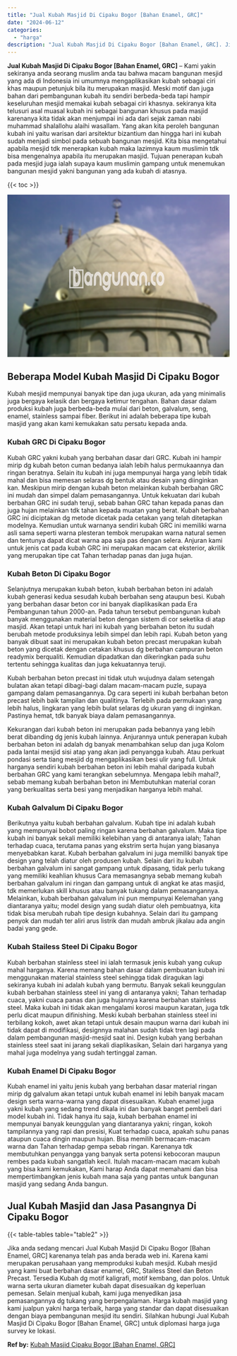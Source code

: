 ```yaml
---
title: "Jual Kubah Masjid Di Cipaku Bogor [Bahan Enamel, GRC]"
date: "2024-06-12"
categories: 
  - "harga"
description: "Jual Kubah Masjid Di Cipaku Bogor [Bahan Enamel, GRC]. Jika anda sedang mencari Jual Kubah Masjid Di Cipaku Bogor [Bahan Enamel, GRC] karenanya telah pas a..."
---
```


**Jual Kubah Masjid Di Cipaku Bogor \[Bahan Enamel, GRC\]** – Kami yakin sekiranya anda seorang muslim anda tau bahwa macam bangunan mesjid yang ada di Indonesia ini umumnya mengaplikasikan kubah sebagai ciri khas maupun petunjuk bila itu merupakan masjid. Meski motif dan juga bahan dari pembangunan kubah itu sendiri berbeda-beda tapi hampir keseluruhan mesjid memakai kubah sebagai ciri khasnya. sekiranya kita telusuri asal muasal kubah ini sebagai bangunan khusus pada masjid karenanya kita tidak akan menjumpai ini ada dari sejak zaman nabi muhammad shalallohu alaihi wasallam. Yang akan kita peroleh bangunan kubah ini yaitu warisan dari arsitektur bizantium dan hingga hari ini kubah sudah menjadi simbol pada sebuah bangunan mesjid. Kita bisa mengetahui apabila mesjid tdk menerapkan kubah maka lazimnya kaum muslimin tdk bisa mengenalnya apabila itu merupakan masjid. Tujuan penerapan kubah pada mesjid juga ialah supaya kaum muslimin gampang untuk menemukan bangunan mesjid yakni bangunan yang ada kubah di atasnya.

{{< toc >}}

![Jual Kubah Masjid Di Cipaku Bogor [Bahan Enamel, GRC]](/images/jual-kubah-masjid-17.png)

## Beberapa Model Kubah Masjid Di Cipaku Bogor

Kubah mesjid mempunyai banyak tipe dan juga ukuran, ada yang minimalis juga bergaya kelasik dan bergaya ketimur tengahan. Bahan dasar dalam produksi kubah juga berbeda-beda mulai dari beton, galvalum, seng, enamel, stainless sampai fiber. Berikut ini adalah beberapa tipe kubah masjid yang akan kami kemukakan satu persatu kepada anda.

### Kubah GRC Di Cipaku Bogor

Kubah GRC yakni kubah yang berbahan dasar dari GRC. Kubah ini hampir mirip dg kubah beton cuman bedanya ialah lebih halus permukaannya dan ringan beratnya. Selain itu kubah ini juga mempunyai harga yang lebih tidak mahal dan bisa memesan selaras dg bentuk atau desain yang diinginkan kan. Meskipun mirip dengan kubah beton melainkan kubah berbahan GRC ini mudah dan simpel dalam pemasangannya. Untuk kekuatan dari kubah berbahan GRC ini sudah teruji, sebab bahan GRC tahan kepada panas dan juga hujan melainkan tdk tahan kepada muatan yang berat. Kubah berbahan GRC ini diciptakan dg metode dicetak pada cetakan yang telah ditetapkan modelnya. Kemudian untuk warnanya sendiri kubah GRC ini memiliki warna asli sama seperti warna plesteran tembok merupakan warna natural semen dan tentunya dapat dicat warna apa saja pas dengan selera. Anjuran kami untuk jenis cat pada kubah GRC ini merupakan macam cat eksterior, akrilik yang merupakan tipe cat Tahan terhadap panas dan juga hujan.

### Kubah Beton Di Cipaku Bogor

Selanjutnya merupakan kubah beton, kubah berbahan beton ini adalah kubah generasi kedua sesudah kubah berbahan seng ataupun besi. Kubah yang berbahan dasar beton cor ini banyak diaplikasikan pada Era Pembangunan tahun 2000-an. Pada tahun tersebut pembangunan kubah banyak menggunakan material beton dengan sistem di cor seketika di atap masjid. Akan tetapi untuk hari ini kubah yang berbahan beton itu sudah berubah metode produksinya lebih simpel dan lebih rapi. Kubah beton yang banyak dibuat saat ini merupakan kubah beton precast merupakan kubah beton yang dicetak dengan cetakan khusus dg berbahan campuran beton readymix berqualiti. Kemudian dipadatkan dan dikeringkan pada suhu tertentu sehingga kualitas dan juga kekuatannya teruji.

Kubah berbahan beton precast ini tidak utuh wujudnya dalam setengah bulatan akan tetapi dibagi-bagi dalam macam-macam puzle, supaya gampang dalam pemasangannya. Dg cara seperti ini kubah berbahan beton precast lebih baik tampilan dan qualitinya. Terlebih pada permukaan yang lebih halus, lingkaran yang lebih bulat selaras dg ukuran yang di inginkan. Pastinya hemat, tdk banyak biaya dalam pemasangannya.

Kekurangan dari kubah beton ini merupakan pada bebannya yang lebih berat dibanding dg jenis kubah lainnya. Anjurannya untuk penerapan kubah berbahan beton ini adalah dg banyak menambahkan selup dan juga Kolom pada lantai mesjid sisi atap yang akan jadi penyangga kubah. Atau perkuat pondasi serta tiang mesjid dg mengaplikasikan besi ulir yang full. Untuk harganya sendiri kubah berbahan beton ini lebih mahal daripada kubah berbahan GRC yang kami terangkan sebelumnya. Mengapa lebih mahal?, sebab memang kubah berbahan beton ini Membutuhkan material coran yang berkualitas serta besi yang menjadikan harganya lebih mahal.

### Kubah Galvalum Di Cipaku Bogor

Berikutnya yaitu kubah berbahan galvalum. Kubah tipe ini adalah kubah yang mempunyai bobot paling ringan karena berbahan galvalum. Maka tipe kubah ini banyak sekali memiliki kelebihan yang di antaranya ialah; Tahan terhadap cuaca, terutama panas yang ekstrim serta hujan yang biasanya menyebabkan karat. Kubah berbahan galvalum ini juga memiliki banyak tipe design yang telah diatur oleh produsen kubah. Selain dari itu kubah berbahan galvalum ini sangat gampang untuk dipasang, tidak perlu tukang yang memiliki keahlian khusus Cara memasangnya sebab memang kubah berbahan galvalum ini ringan dan gampang untuk di angkat ke atas masjid, tdk memerlukan skill khusus atau banyak tukang dalam pemasangannya. Melainkan, kubah berbahan galvalum ini pun mempunyai Kelemahan yang diantaranya yaitu; model design yang sudah diatur oleh pembuatnya, kita tidak bisa merubah rubah tipe design kubahnya. Selain dari itu gampang penyok dan mudah ter aliri arus listrik dan mudah ambruk jikalau ada angin badai yang gede.

### Kubah Stailess Steel Di Cipaku Bogor

Kubah berbahan stainless steel ini ialah termasuk jenis kubah yang cukup mahal harganya. Karena memang bahan dasar dalam pembuatan kubah ini menggunakan material stainless steel sehingga tidak diragukan lagi sekiranya kubah ini adalah kubah yang bermutu. Banyak sekali keunggulan kubah berbahan stainless steel ini yang di antaranya yakni; Tahan terhadap cuaca, yakni cuaca panas dan juga hujannya karena berbahan stainless steel. Maka kubah ini tidak akan mengalami korosi maupun karatan, juga tdk perlu dicat maupun difinishing. Meski kubah berbahan stainless steel ini terbilang kokoh, awet akan tetapi untuk desain maupun warna dari kubah ini tidak dapat di modifikasi, designnya malahan sudah tidak tren lagi pada dalam pembangunan masjid-mesjid saat ini. Design kubah yang berbahan stainless steel saat ini jarang sekali diaplikasikan, Selain dari harganya yang mahal juga modelnya yang sudah tertinggal zaman.

### Kubah Enamel Di Cipaku Bogor

Kubah enamel ini yaitu jenis kubah yang berbahan dasar material ringan mirip dg galvalum akan tetapi untuk kubah enamel ini lebih banyak macam design serta warna-warna yang dapat disesuaikan. Kubah enamel juga yakni kubah yang sedang trend dikala ini dan banyak banget pembeli dari model kubah ini. Tidak hanya itu saja, kubah berbahan enamel ini mempunyai banyak keunggulan yang diantaranya yakni; ringan, kokoh tampilannya yang rapi dan presisi, Kuat terhadap cuaca, apakah suhu panas ataupun cuaca dingin maupun hujan. Bisa memilih bermacam-macam warna dan Tahan terhadap gempa sebab ringan. Karenanya tdk membutuhkan penyangga yang banyak serta potensi kebocoran maupun rembes pada kubah sangatlah kecil. Itulah macam-macam macam kubah yang bisa kami kemukakan, Kami harap Anda dapat memahami dan bisa mempertimbangkan jenis kubah mana saja yang pantas untuk bangunan masjid yang sedang Anda bangun.

## Jual Kubah Masjid dan Jasa Pasangnya Di Cipaku Bogor

{{< table-tables table="table2" >}}

Jika anda sedang mencari Jual Kubah Masjid Di Cipaku Bogor \[Bahan Enamel, GRC\] karenanya telah pas anda berada web ini. Karena kami merupakan perusahaan yang memproduksi kubah mesjid. Kubah mesjid yang kami buat berbahan dasar enamel, GRC, Stailess Steel dan Beton Precast. Tersedia Kubah dg motif kaligrafi, motif kembang, dan polos. Untuk warna serta ukuran diameter kubah dapat disesuaikan dg keperluan pemesan. Selain menjual kubah, kami juga menyedikan jasa pemasangannya dg tukang yang berpengalaman. Harga kubah masjid yang kami jualpun yakni harga terbaik, harga yang standar dan dapat disesuaikan dengan biaya pembangunan mesjid itu sendiri. Silahkan hubungi Jual Kubah Masjid Di Cipaku Bogor \[Bahan Enamel, GRC\] untuk diplomasi harga juga survey ke lokasi.

**Ref by:** [Kubah Masjid Cipaku Bogor [Bahan Enamel, GRC]](https://id.wikipedia.org/wiki/Kubah)
